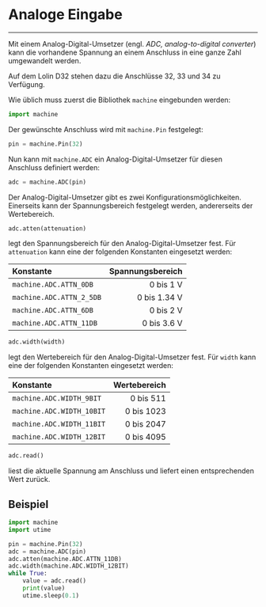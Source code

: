 # Analoge Eingabe
---

Mit einem Analog-Digital-Umsetzer (engl. *ADC, analog-to-digital converter*) kann die vorhandene Spannung an einem Anschluss in eine ganze Zahl umgewandelt werden.

Auf dem Lolin D32 stehen dazu die Anschlüsse 32, 33 und 34 zu Verfügung.

Wie üblich muss zuerst die Bibliothek `machine` eingebunden werden:
``` python
import machine
```

Der gewünschte Anschluss wird mit `machine.Pin` festgelegt:
``` python
pin = machine.Pin(32)
```

Nun kann mit `machine.ADC` ein Analog-Digital-Umsetzer für diesen Anschluss definiert werden:

``` python
adc = machine.ADC(pin)
```

Der Analog-Digital-Umsetzer gibt es zwei Konfigurationsmöglichkeiten. Einerseits kann der Spannungsbereich festgelegt werden, andererseits der Wertebereich.

~~~ python
adc.atten(attenuation)
~~~
legt den Spannungsbereich für den Analog-Digital-Umsetzer fest. Für `attenuation` kann eine der folgenden Konstanten eingesetzt werden:

| Konstante                | Spannungsbereich |
|:------------------------ | ----------------:|
| `machine.ADC.ATTN_0DB`   |        0 bis 1 V |
| `machine.ADC.ATTN_2_5DB` |     0 bis 1.34 V |
| `machine.ADC.ATTN_6DB`   |        0 bis 2 V |
| `machine.ADC.ATTN_11DB`  |      0 bis 3.6 V |

~~~ python
adc.width(width)
~~~
legt den Wertebereich für den Analog-Digital-Umsetzer fest. Für `width` kann eine der folgenden Konstanten eingesetzt werden:

| Konstante                 | Wertebereich |
|:------------------------- | ------------:|
| `machine.ADC.WIDTH_9BIT`  |    0 bis 511 |
| `machine.ADC.WIDTH_10BIT` |   0 bis 1023 |
| `machine.ADC.WIDTH_11BIT` |   0 bis 2047 |
| `machine.ADC.WIDTH_12BIT` |   0 bis 4095 |

~~~ python
adc.read()
~~~
liest die aktuelle Spannung am Anschluss und liefert einen entsprechenden Wert zurück.

## Beispiel
``` python
import machine
import utime

pin = machine.Pin(32)
adc = machine.ADC(pin)
adc.atten(machine.ADC.ATTN_11DB)
adc.width(machine.ADC.WIDTH_12BIT)
while True:
    value = adc.read()
    print(value)
    utime.sleep(0.1)
```
